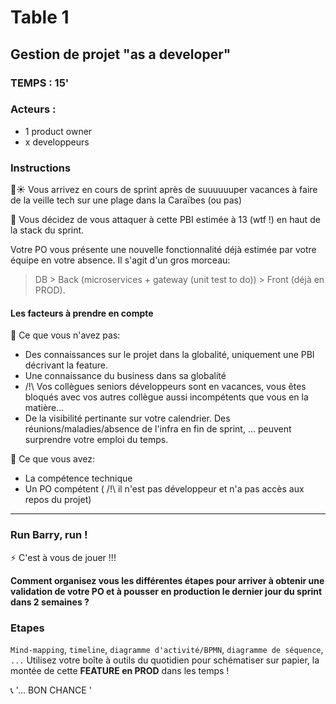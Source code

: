 # Table 1
## Gestion de projet "as a developer"

### TEMPS : 15'

### Acteurs : 
- 1 product owner
- x developpeurs

### Instructions
🌴☀ Vous arrivez en cours de sprint après de suuuuuuper vacances à faire de la veille tech sur une plage dans la Caraïbes (ou pas) 

🔨 Vous décidez de vous attaquer à cette PBI estimée à 13 (wtf !) en haut de la stack du sprint. 

Votre PO vous présente une nouvelle fonctionnalité déjà estimée par votre équipe en votre absence. 
Il s'agit d'un gros morceau:
> DB > Back (microservices + gateway (unit test to do)) > Front (déjà en PROD).

#### Les facteurs à prendre en compte
💩 Ce que vous n'avez pas:
- Des connaissances sur le projet dans la globalité, uniquement une PBI décrivant la feature.
- Une connaissance du business dans sa globalité
- /!\ Vos collègues seniors développeurs sont en vacances, vous êtes bloqués avec vos autres collègue aussi incompétents que vous en la matière...
- De la visibilité pertinante sur votre calendrier. Des réunions/maladies/absence de l'infra en fin de sprint, ... peuvent surprendre votre emploi du temps.

😤 Ce que vous avez:
- La compétence technique
- Un PO compétent ( /!\ il n'est pas développeur et n'a pas accès aux repos du projet)

---

### Run Barry, run !
⚡ C'est à vous de jouer !!!

**Comment organisez vous les différentes étapes pour arriver à obtenir une validation de votre PO et à pousser en production le dernier jour du sprint dans 2 semaines ?**

### Etapes
```Mind-mapping```, ```timeline```, ```diagramme d'activité/BPMN```, ```diagramme de séquence```, ```...```
Utilisez votre boîte à outils du quotidien pour schématiser sur papier, la montée de cette **FEATURE en PROD** dans les temps ! 


📞 '... BON CHANCE ' 
